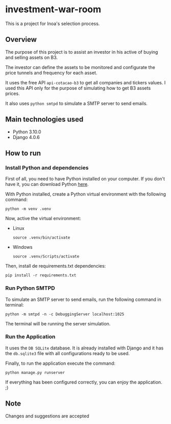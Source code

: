 # investment-war-room

This is a project for Inoa's selection process.

## Overview

The purpose of this project is to assist an investor in his active of buying and selling assets on B3.

The investor can define the assets to be monitored and configurate the price tunnels and frequency for each asset.

It uses the free API `api-cotacao-b3` to get all companies and tickers values. I used this API only for the purpose of simulating how to get B3 assets prices.

It also uses `python smtpd` to simulate a SMTP server to send emails.

## Main technologies used

- Python 3.10.0
- Django 4.0.6

## How to run
### Install Python and dependencies

First of all, you need to have Python installed on your computer. If you don't have it, you can download Python [here](https://www.python.org/downloads/).

With Python installed, create a Python virtual environment with the following command:
```
python -m venv .venv
```

Now, active the virtual environment:
- Linux
    ```
    source .venv/bin/activate
    ```
- Windows
    ```
    source .venv/Scripts/activate
    ```

Then, install de requirements.txt dependencies:
```
pip install -r requirements.txt
```

### Run Python SMTPD

To simulate an SMTP server to send emails, run the following command in terminal:
```
python -m smtpd -n -c DebuggingServer localhost:1025 
```

The terminal will be running the server simulation.

### Run the Application
It uses the `DB SQLite` database. It is already installed with Django and it has the `db.sqlite3` file with all configurations ready to be used.

Finally, to run the application execute the command:
```
python manage.py runserver
```

If everything has been configured correctly, you can enjoy the application. ;)

## Note

Changes and suggestions are accepted
